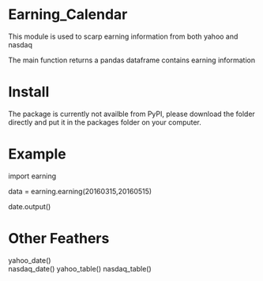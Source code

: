 # Earning_Calendar
This module is used to scarp earning information from both yahoo and nasdaq

The main function returns a pandas dataframe contains earning information


# Install
The package is currently not availble from PyPI, please download the folder directly and put it in the packages folder on your computer.

# Example

import earning

data = earning.earning(20160315,20160515)   

date.output()            

# Other Feathers
yahoo_date()  
nasdaq_date()
yahoo_table()
nasdaq_table()



